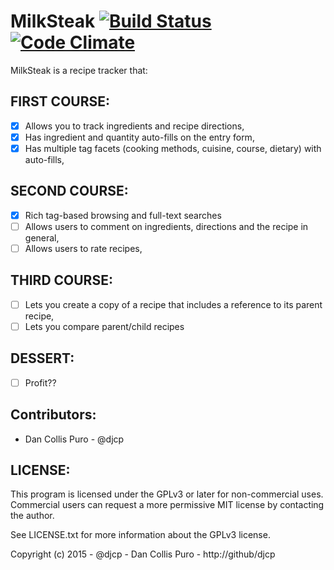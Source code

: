 MilkSteak [![Build Status](https://secure.travis-ci.org/djcp/milk_steak.png?branch=master)](https://travis-ci.org/djcp/milk_steak) [![Code Climate](https://codeclimate.com/github/djcp/milk_steak/badges/gpa.svg)](https://codeclimate.com/github/djcp/milk_steak)
=========

MilkSteak is a recipe tracker that:

FIRST COURSE:
-------------

- [x] Allows you to track ingredients and recipe directions,
- [x] Has ingredient and quantity auto-fills on the entry form,
- [x] Has multiple tag facets (cooking methods, cuisine, course, dietary) with auto-fills,

SECOND COURSE:
--------------

- [x] Rich tag-based browsing and full-text searches
- [ ] Allows users to comment on ingredients, directions and the recipe in general,
- [ ] Allows users to rate recipes,

THIRD COURSE:
-------------

- [ ] Lets you create a copy of a recipe that includes a reference to its parent recipe,
- [ ] Lets you compare parent/child recipes

DESSERT:
--------

- [ ] Profit??

Contributors:
-------

- Dan Collis Puro - @djcp

LICENSE:
--------

This program is licensed under the GPLv3 or later for non-commercial uses.
Commercial users can request a more permissive MIT license by contacting the
author.

See LICENSE.txt for more information about the GPLv3 license.

Copyright (c) 2015 - @djcp - Dan Collis Puro - http://github/djcp

